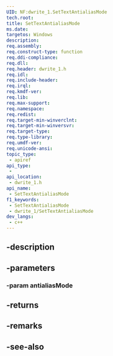 ```yaml
---
UID: NF:dwrite_1.SetTextAntialiasMode
tech.root: 
title: SetTextAntialiasMode
ms.date: 
targetos: Windows
description: 
req.assembly: 
req.construct-type: function
req.ddi-compliance: 
req.dll: 
req.header: dwrite_1.h
req.idl: 
req.include-header: 
req.irql: 
req.kmdf-ver: 
req.lib: 
req.max-support: 
req.namespace: 
req.redist: 
req.target-min-winverclnt: 
req.target-min-winversvr: 
req.target-type: 
req.type-library: 
req.umdf-ver: 
req.unicode-ansi: 
topic_type:
 - apiref
api_type:
 - 
api_location:
 - dwrite_1.h
api_name:
 - SetTextAntialiasMode
f1_keywords:
 - SetTextAntialiasMode
 - dwrite_1/SetTextAntialiasMode
dev_langs:
 - c++
---
```


## -description

## -parameters

### -param antialiasMode

## -returns

## -remarks

## -see-also

